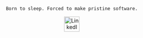 <div align="center">

  <p><code>Born to sleep. Forced to make pristine software.</code></p>
  <a href="https://www.linkedin.com/in/emith-dinsara-2b8282231/" target="_blank">
    <img src="https://i.pinimg.com/564x/6b/ab/30/6bab3017350ca04c6fa05569672bd31e.jpg" 
         alt="LinkedIn" width="40"/>
  </a>
</div>
